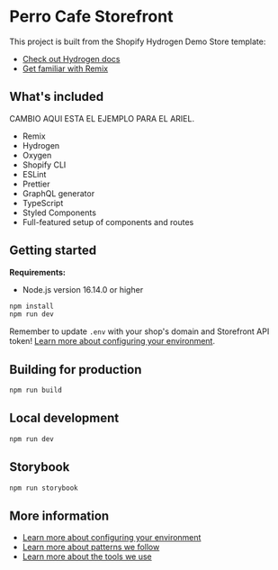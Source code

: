# Perro Cafe Storefront

This project is built from the Shopify Hydrogen Demo Store template:

- [Check out Hydrogen docs](https://shopify.dev/custom-storefronts/hydrogen)
- [Get familiar with Remix](https://remix.run/docs/en/v1)

## What's included

CAMBIO AQUI ESTA EL EJEMPLO PARA EL ARIEL.

- Remix
- Hydrogen
- Oxygen
- Shopify CLI
- ESLint
- Prettier
- GraphQL generator
- TypeScript
- Styled Components
- Full-featured setup of components and routes

## Getting started

**Requirements:**

- Node.js version 16.14.0 or higher

```bash
npm install
npm run dev
```

Remember to update `.env` with your shop's domain and Storefront API token!
[Learn more about configuring your environment](docs/config.md).

## Building for production

```bash
npm run build
```

## Local development

```bash
npm run dev
```

## Storybook

```bash
npm run storybook
```

## More information

- [Learn more about configuring your environment](docs/config.md)
- [Learn more about patterns we follow](docs/atomic-design.md)
- [Learn more about the tools we use](docs/storybook.md)
